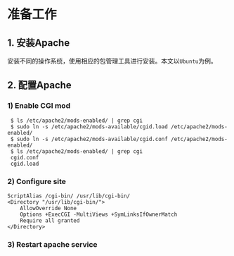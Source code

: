 # 准备工作

## 1. 安装Apache

安装不同的操作系统，使用相应的包管理工具进行安装。本文以`Ubuntu`为例。

## 2. 配置Apache

### 1) Enable CGI mod

```
 $ ls /etc/apache2/mods-enabled/ | grep cgi
 $ sudo ln -s /etc/apache2/mods-available/cgid.load /etc/apache2/mods-enabled/
 $ sudo ln -s /etc/apache2/mods-available/cgid.conf /etc/apache2/mods-enabled/
 $ ls /etc/apache2/mods-enabled/ | grep cgi
 cgid.conf
 cgid.load
```

### 2) Configure site

```
ScriptAlias /cgi-bin/ /usr/lib/cgi-bin/
<Directory "/usr/lib/cgi-bin/">
    AllowOverride None
    Options +ExecCGI -MultiViews +SymLinksIfOwnerMatch
    Require all granted
</Directory>
```

### 3) Restart apache service

